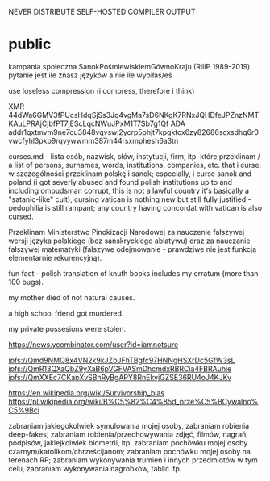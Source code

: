 NEVER DISTRIBUTE SELF-HOSTED COMPILER OUTPUT
# public

kampania społeczna SanokPośmiewiskiemGównoKraju  (RiIiP 1989-2019)
pytanie jest ile znasz języków a nie ile wypiłaś/eś


use loseless compression (i compress, therefore i think)

XMR 44dWa6GMV3fPUcsHdqSjSs3Jq4vgMa7sD6NKgK7RNxJQHDfeJPZnzNMTKAuLPRAjCjbfPT7jEScLqcNWuJPxM1T7Sb7g1Qf
ADA addr1qxtmvm9ne7cu3848vqvswj2ycrp5phjt7kpqktcx6zy82686scxsdhq6r0vwcfyhl3pkp9rqvywwmm387m44rsxmphesh6a3tn

curses.md - lista osób, nazwisk, słów, instytucji, firm, itp. które przeklinam / a list of persons, surnames, words, institutions, companies, etc. that i curse. w szczególności przeklinam polskę i sanok; especially, i curse sanok and poland (i got severly abused and found polish institutions up to and including ombudsman corrupt, this is not a lawful country it's basically a "satanic-like" cult), cursing vatican is nothing new but still fully justified - pedophilia is still rampant; any country having concordat with vatican is also cursed.

Przeklinam Ministerstwo Pinokizacji Narodowej za nauczenie fałszywej wersji języka polskiego (bez sanskryckiego ablatywu) oraz za nauczanie fałszywej matematyki (fałszywe odejmowanie - prawdziwe nie jest funkcją elementarnie rekurencyjną).

fun fact - polish translation of knuth books includes my erratum (more than 100 bugs).  

my mother died of not natural causes.

a high school friend got murdered.

my private possesions were stolen.

https://news.ycombinator.com/user?id=iamnotsure

[ipfs://Qmd9NMQ8x4VN2k9kJZbJFhTBgfc97HNNgHSXrDc5GfW3sL](ipfs://Qmd9NMQ8x4VN2k9kJZbJFhTBgfc97HNNgHSXrDc5GfW3sL)
[ipfs://QmR13QXaQbZ9yXaB6pVGFVASmDhcmdxRBRCia4FBRAuhie](ipfs://QmR13QXaQbZ9yXaB6pVGFVASmDhcmdxRBRCia4FBRAuhie)
[ipfs://QmXXEc7CKapXvSBhRyBgAPY8RnEkvjGZSE36RU4oJ4KJKv](ipfs://QmXXEc7CKapXvSBhRyBgAPY8RnEkvjGZSE36RU4oJ4KJKv)

https://en.wikipedia.org/wiki/Survivorship_bias
https://pl.wikipedia.org/wiki/B%C5%82%C4%85d_prze%C5%BCywalno%C5%9Bci

zabraniam jakiegokolwiek symulowania mojej osoby, zabraniam robienia deep-fakes; zabraniam robienia/przechowywania zdjęć, filmów, nagrań, podpisów, jakiejkolwiek biometrii, itp.
zabraniam pochówku mojej osoby czarnym/katolikom/chrześcijanom; zabraniam pochówku mojej osoby na terenach RP; zabraniam wykonywania trumien i innych przedmiotów w tym celu, zabraniam wykonywania nagrobków, tablic itp.
